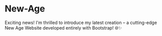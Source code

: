# New-Age
 Exciting news! I'm thrilled to introduce my latest creation – a cutting-edge New Age Website developed entirely with Bootstrap! 🌐✨
